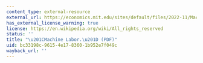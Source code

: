 ```yaml
---
content_type: external-resource
external_url: https://economics.mit.edu/sites/default/files/2022-11/Machine%20Labor.pdf
has_external_license_warning: true
license: https://en.wikipedia.org/wiki/All_rights_reserved
status: ''
title: "\u201CMachine Labor.\u201D (PDF)"
uid: bc33198c-9615-4e17-8360-1b952e7f049c
wayback_url: ''
---
```

